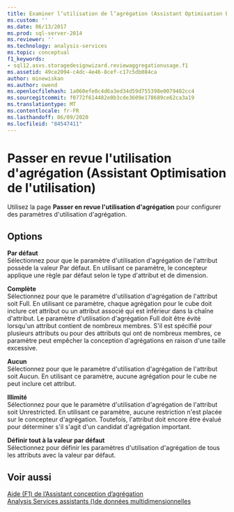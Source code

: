 ```yaml
---
title: Examiner l’utilisation de l’agrégation (Assistant Optimisation basé sur l’utilisation) | Microsoft Docs
ms.custom: ''
ms.date: 06/13/2017
ms.prod: sql-server-2014
ms.reviewer: ''
ms.technology: analysis-services
ms.topic: conceptual
f1_keywords:
- sql12.asvs.storagedesignwizard.reviewaggregationusage.f1
ms.assetid: 49ce2094-c4dc-4e46-8cef-c17c5db084ca
author: minewiskan
ms.author: owend
ms.openlocfilehash: 1a060efe0c4d6a3ed34d59d755398e0079402cc4
ms.sourcegitcommit: f0772f614482e0b3cde3609e178689ce62ca3a19
ms.translationtype: MT
ms.contentlocale: fr-FR
ms.lasthandoff: 06/09/2020
ms.locfileid: "84547411"
---
```

# <a name="review-aggregation-usage-usage-based-optimiation-wizard"></a>Passer en revue l'utilisation d'agrégation (Assistant Optimisation de l'utilisation)
  Utilisez la page **Passer en revue l'utilisation d'agrégation** pour configurer des paramètres d'utilisation d'agrégation.  
  
## <a name="options"></a>Options  
 **Par défaut**  
 Sélectionnez pour que le paramètre d'utilisation d'agrégation de l'attribut possède la valeur Par défaut. En utilisant ce paramètre, le concepteur applique une règle par défaut selon le type d'attribut et de dimension.  
  
 **Complète**  
 Sélectionnez pour que le paramètre d'utilisation d'agrégation de l'attribut soit Full. En utilisant ce paramètre, chaque agrégation pour le cube doit inclure cet attribut ou un attribut associé qui est inférieur dans la chaîne d'attribut. Le paramètre d'utilisation d'agrégation Full doit être évité lorsqu'un attribut contient de nombreux membres. S'il est spécifié pour plusieurs attributs ou pour des attributs qui ont de nombreux membres, ce paramètre peut empêcher la conception d'agrégations en raison d'une taille excessive.  
  
 **Aucun**  
 Sélectionnez pour que le paramètre d'utilisation d'agrégation de l'attribut soit Aucun. En utilisant ce paramètre, aucune agrégation pour le cube ne peut inclure cet attribut.  
  
 **Illimité**  
 Sélectionnez pour que le paramètre d'utilisation d'agrégation de l'attribut soit Unrestricted. En utilisant ce paramètre, aucune restriction n'est placée sur le concepteur d'agrégation. Toutefois, l'attribut doit encore être évalué pour déterminer s'il s'agit d'un candidat d'agrégation important.  
  
 **Définir tout à la valeur par défaut**  
 Sélectionnez pour définir les paramètres d'utilisation d'agrégation de tous les attributs avec la valeur par défaut.  
  
## <a name="see-also"></a>Voir aussi  
 [Aide (F1) de l’Assistant conception d’agrégation](aggregation-design-wizard-f1-help.md)   
 [Analysis Services assistants &#40;&#41;de données multidimensionnelles](analysis-services-wizards-multidimensional-data.md)  
  
  
